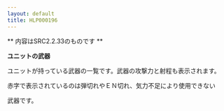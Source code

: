 ```yaml
---
layout: default
title: HLP000196
---
```

** 内容はSRC2.2.33のものです **

**ユニットの武器**

ユニットが持っている武器の一覧です。武器の攻撃力と射程も表示されます。

赤字で表示されているのは弾切れやＥＮ切れ、気力不足により使用できない

武器です。
